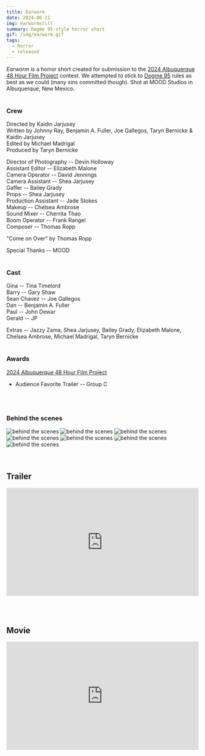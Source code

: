 ```yaml
---
title: Earworm
date: 2024-06-21
img: earwormstill
summary: Dogme 95-style horror short
gif: /img/earworm.gif
tags:
  - horror
  - released
---
```


_Earworm_ is a horror short created for submission to the [2024 Albuquerque 48 Hour Film Project](https://www.48hourfilm.com/albuquerque) contest. We attempted to stick to [Dogme 95](https://en.wikipedia.org/wiki/Dogme_95#Goals_and_rules) rules as best as we could (many sins committed though). Shot at MOOD Studios in Albuquerque, New Mexico.
</br>
</br>

### Crew

Directed by Kaidin Jarjusey</br>
Written by Johnny Ray, Benjamin A. Fuller, Joe Gallegos, Taryn Bernicke & Kaidin Jarjusey</br>
Edited by Michael Madrigal</br>
Produced by Taryn Bernicke</br>

Director of Photography -- Devin Holloway</br>
Assistant Editor -- Elizabeth Malone</br>
Camera Operator -- David Jennings</br>
Camera Assistant -- Shea Jarjusey</br>
Gaffer -- Bailey Grady</br>
Props -- Shea Jarjusey</br>
Production Assistant -- Jade Stokes</br>
Makeup -- Chelsea Ambrose</br>
Sound Mixer -- Cherrita Thao</br>
Boom Operator -- Frank Rangel</br>
Composer -- Thomas Ropp</br>

"Come on Over" by Thomas Ropp</br>

Special Thanks -- MOOD
</br>
</br>

### Cast

Gina -- Tina Timelord</br>
Barry -- Gary Shaw</br>
Sean Chavez -- Joe Gallegos</br>
Dan -- Benjamin A. Fuller</br>
Paul -- John Dewar</br>
Gerald -- JP

Extras -- Jazzy Zama, Shea Jarjusey, Bailey Grady, Elizabeth Malone, Chelsea Ambrose, Michael Madrigal, Taryn Bernicke
</br>
</br>

### Awards

[2024 Albuquerque 48 Hour Film Project](https://www.48hourfilm.com/albuquerque)
* Audience Favorite Trailer -- Group C
</br>
</br>

### Behind the scenes

<div class="row g-2">
  <div class="col-lg-6 col-md-12 mb-6 mb-lg-0">
	<img src="/img/earworm/behind_the_scenes4.jpg" class="w-100 shadow-1-strong rounded mb-2" alt="behind the scenes">
  	<img src="/img/earworm/behind_the_scenes1.jpg" class="w-100 shadow-1-strong rounded mb-2" alt="behind the scenes">
  	<img src="/img/earworm/behind_the_scenes3.jpg" class="w-100 shadow-1-strong rounded mb-2" alt="behind the scenes">
  </div>
  <div class="col-lg-6 mb-6 mb-lg-0">
	<img src="/img/earworm/behind_the_scenes2.jpg" class="w-100 shadow-1-strong rounded mb-2" alt="behind the scenes">
  	<img src="/img/earworm/behind_the_scenes5.jpg" class="w-100 shadow-1-strong rounded mb-2" alt="behind the scenes">
  	<img src="/img/earworm/behind_the_scenes7.jpg" class="w-100 shadow-1-strong rounded mb-2" alt="behind the scenes">
	<img src="/img/earworm/behind_the_scenes6.jpg" class="w-100 shadow-1-strong rounded mb-2" alt="behind the scenes">
  </div>
</div>
<br><br>

## Trailer

<style>.embed-container { position: relative; padding-bottom: 56.25%; height: 0; overflow: hidden; max-width: 100%; } .embed-container iframe, .embed-container object, .embed-container embed { position: absolute; top: 0; left: 0; width: 100%; height: 100%; }</style><div class='embed-container'><iframe width="100%" height="400vh" src="https://www.youtube.com/embed/_FkpPXmKyec?si=qeMQRV5YMVoK7D5A" title="YouTube video player" frameborder="0" allow="accelerometer; autoplay; clipboard-write; encrypted-media; gyroscope; picture-in-picture" allowfullscreen></iframe></div>
<br><br>

## Movie

<style>.embed-container { position: relative; padding-bottom: 56.25%; height: 0; overflow: hidden; max-width: 100%; } .embed-container iframe, .embed-container object, .embed-container embed { position: absolute; top: 0; left: 0; width: 100%; height: 100%; }</style><div class='embed-container'><iframe width="100%" height="400vh" src="https://www.youtube.com/embed/aAfcCThJYX4?si=4PFlSYmmrCOdhDt3" title="YouTube video player" frameborder="0" allow="accelerometer; autoplay; clipboard-write; encrypted-media; gyroscope; picture-in-picture" allowfullscreen></iframe></div>